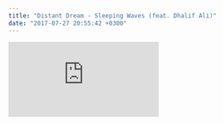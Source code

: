 ```yaml
---
title: "Distant Dream - Sleeping Waves (feat. Dhalif Ali)"
date: "2017-07-27 20:55:42 +0300"
---
```


<iframe allowfullscreen="" frameborder="0" height="" loading="lazy" src="https://www.youtube.com/embed/86VNMGkEIWk?feature=oembed" width=""> </iframe>
